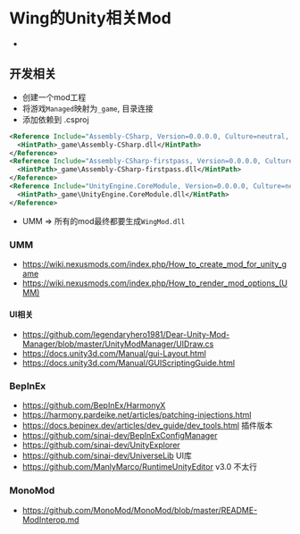 # Wing的Unity相关Mod

* 

## 开发相关
* 创建一个mod工程
* 将游戏`Managed`映射为`_game`, 目录连接
* 添加依赖到 .csproj
```xml
<Reference Include="Assembly-CSharp, Version=0.0.0.0, Culture=neutral, PublicKeyToken=null">
  <HintPath>_game\Assembly-CSharp.dll</HintPath>
</Reference>
<Reference Include="Assembly-CSharp-firstpass, Version=0.0.0.0, Culture=neutral, PublicKeyToken=null">
  <HintPath>_game\Assembly-CSharp-firstpass.dll</HintPath>
</Reference>
<Reference Include="UnityEngine.CoreModule, Version=0.0.0.0, Culture=neutral, PublicKeyToken=null">
  <HintPath>_game\UnityEngine.CoreModule.dll</HintPath>
</Reference>
 ```
* UMM => 所有的mod最终都要生成`WingMod.dll` 

### UMM
* https://wiki.nexusmods.com/index.php/How_to_create_mod_for_unity_game
* https://wiki.nexusmods.com/index.php/How_to_render_mod_options_(UMM)
#### UI相关
* https://github.com/legendaryhero1981/Dear-Unity-Mod-Manager/blob/master/UnityModManager/UIDraw.cs
* https://docs.unity3d.com/Manual/gui-Layout.html
* https://docs.unity3d.com/Manual/GUIScriptingGuide.html

### BepInEx
* https://github.com/BepInEx/HarmonyX
* https://harmony.pardeike.net/articles/patching-injections.html
* https://docs.bepinex.dev/articles/dev_guide/dev_tools.html
插件版本
* https://github.com/sinai-dev/BepInExConfigManager
* https://github.com/sinai-dev/UnityExplorer
* https://github.com/sinai-dev/UniverseLib UI库
* https://github.com/ManlyMarco/RuntimeUnityEditor v3.0 不太行


### MonoMod
* https://github.com/MonoMod/MonoMod/blob/master/README-ModInterop.md
